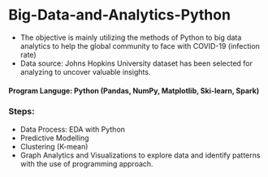 # Big-Data-and-Analytics-Python
- The objective is mainly utilizing the methods of Python to big data analytics to help the global community to face with COVID-19 (infection rate)
- Data source: Johns Hopkins University dataset has been selected for analyzing to uncover valuable insights. 
#### Program Languge: Python (Pandas, NumPy, Matplotlib, Ski-learn, Spark)
### Steps:
- Data Process: EDA with Python
- Predictive Modelling
- Clustering (K-mean)
- Graph Analytics and Visualizations to explore data and identify patterns with the use of programming approach.

